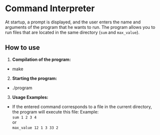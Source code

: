 # Command Interpreter 
At startup, a prompt is displayed, and the user enters the name and arguments of the program that he wants to run. 
The program allows you to run files that are located in the same directory (`sum` and `max_value`).


## How to use

1. **Compilation of the program:**
- make

2. **Starting the program:**
- ./program 

3. **Usage Examples:**

- If the entered command corresponds to a file in the current directory, the program will execute this file:
Example:  
  `sum 1 2 3 4`      
  or  
  `max_value 12 1 3 33 2`    
